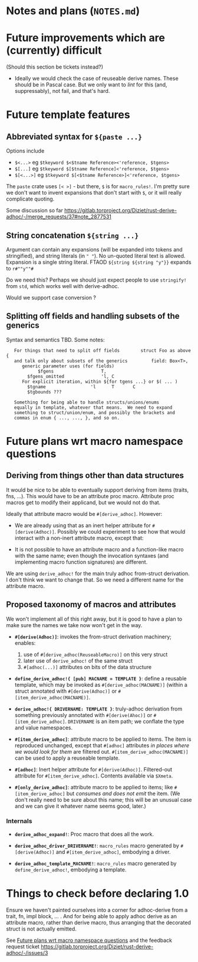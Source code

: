 # **Notes and plans (`NOTES.md`)**

# Future improvements which are (currently) difficult

(Should this section be tickets instead?)

 * Ideally we would check the case of reuseable derive names.
   These should be in Pascal case.
   But we only want to *lint* for this (and, suppressably), not fail,
   and that's hard.


# Future template features

## Abbreviated syntax for `${paste ...}`

Options include

 * `$<...>` eg `$tkeyword $<$tname Reference><'reference, $tgens>`
 * `$[...]` eg `$tkeyword $[$tname Reference]<'reference, $tgens>`
 * `$[<...>]` eg `$tkeyword $[<$tname Reference>]<'reference, $tgens>`

The `paste` crate uses `[< >]` - but there, `$` is for `macro_rules!`.
I'm pretty sure we don't want to invent expansions that don't start
with `$`, or it will really complicate quoting.

Some discussion so far
<https://gitlab.torproject.org/Diziet/rust-derive-adhoc/-/merge_requests/37#note_2877531>
		
## String concatenation `${string ...}`
		
Argument can contain any expansions (will be expanded into tokens and
stringified), and string literals (in `" "`).  No un-quoted literal
text is allowed.  Expansion is a single string literal.  FTAOD
`${string ${string "y"}}` expands to `r#""y""#`

Do we need this?  Perhaps we should just expect people
to use `stringify!` from `std`, which works well with derive-adhoc.

Would we support case conversion ?


## Splitting off fields and handling subsets of the generics

Syntax and semantics TBD.  Some notes:

```text
   For things that need to split off fields        struct Foo as above {
   and talk only about subsets of the generics         field: Box<T>,
      generic parameter uses (for fields)
      		$fgens					T,
		$fgens_omitted				'l, C
      For explicit iteration, within ${for tgens ...} or $( ... )
		$tgname					'l   	T   	C
		$tgbounds ???

   Something for being able to handle structs/unions/enums
   equally in template, whatever that means.  We need to expand
   something to struct/union/enum, and possibly the brackets and
   commas in enum { ..., ..., }, and so on.
```

# Future plans wrt macro namespace questions

## Deriving from things other than data structures

It would be nice to be able to eventually support deriving from
items (traits, fns, ...).  This would have to be an attribute proc macro.  Attribute proc macros get to modify their applicand, but we would not do that.

Ideally that attribute macro would be `#[derive_adhoc]`.  However:

 * We are already using that as an inert helper attribute for `#[derive(Adhoc)]`.  Possibly we could experiment to see how that would interact with a non-inert attribute macro, except that:

 * It is not possible to have an attribute macro and a function-like macro with the same name; even though the invocation syntaxes (and implementing macro function signatures) are different.

We are using `derive_adhoc!` for the main truly adhoc from-struct derivation.  I don't think we want to change that.  So we need a different name for the attribute macro.

## Proposed taxonomy of macros and attributes

We won't implement all of this right away,
but it is good to have a plan to make sure the names we take now
won't get in the way.

 * **`#[derive(Adhoc)]`**: invokes the from-struct derivation machinery; enables:
    1. use of `#[derive_adhoc(ReuseableMacro)]` on this very struct
    2. later use of `derive_adhoc!` of the same struct
    3. `#[adhoc(...)]` attributes on bits of the data structure

 * **`define_derive_adhoc!{ [pub] MACNAME = TEMPLATE }`**: define a reusable template, which may be invoked as `#[derive_adhoc(MACNAME)]` (within a struct annotated with `#[derive(Adhoc)]` or `#[item_derive_adhoc(MACNAME)]`.

 * **`derive_adhoc!{ DRIVERNAME: TEMPLATE }`**: truly-adhoc derivation from something previously annotated with `#[derive(Ahoc)]` or `#[item_derive_adhoc]`.  `DRIVERNAME` is an item path; we conflate the type and value namespaces.

 * **`#[item_derive_adhoc]`**: attribute macro to be applied to items.  The item is reproduced unchanged, except that `#[adhoc]` attributes *in places where we would look for them* are filtered out. `#[item_derive_adhoc(MACNAME)]` can be used to apply a reuseable template.

 * **`#[adhoc]`**: Inert helper attribute for `#[derive(Adhoc)]`.  Filtered-out attribute for `#[item_derive_adhoc]`.  Contents available via `$Xmeta`.

 * **`#[only_derive_adhoc]`**: attribute macro to be applied to items; like `#[item_derive_adhoc]` but *consumes and does not emit* the item.
   (We don't really need to be sure about this name; this will be an unusual case and we can give it whatever name seems good, later.)

### Internals

 * **`derive_adhoc_expand!`**: Proc macro that does all the work.

 * **`derive_adhoc_driver_DRIVERNAME!`**: `macro_rules` macro generated by `#[derive(Adhoc)]` and `#[item_derive_adhoc]`, embodying a driver.

 * **`derive_adhoc_template_MACNAME!`**: `macro_rules` macro generated by `define_derive_adhoc!`, embodying a template.


# Things to check before declaring 1.0

Ensure we haven't painted ourselves into a corner for adhoc-derive
from a trait, fn, impl block, ... .  And for being able to apply adhoc
derive as an attribute macro, rather than derive macro, thus arranging
that the decorated struct is not actually emitted.

See
[Future plans wrt macro namespace questions](#future-plans-wrt-macro-namespace-questions)
and the feedback request ticket
<https://gitlab.torproject.org/Diziet/rust-derive-adhoc/-/issues/3>

